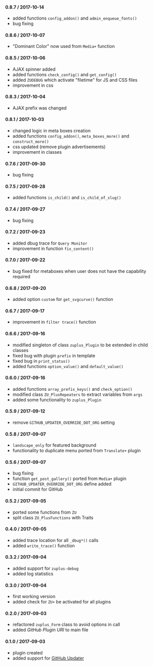 #### 0.8.7 / 2017-10-14
* added functions `config_addon()` and `admin_enqueue_fonts()`
* bug fixing

#### 0.8.6 / 2017-10-07
* "Dominant Color" now used from `Media+` function

#### 0.8.5 / 2017-10-06
* AJAX spinner added
* added functions `check_config()` and `get_config()`
* added `ZUDEBUG` which activate "filetime" for JS and CSS files
* improvement in css

#### 0.8.3 / 2017-10-04
* AJAX prefix was changed

#### 0.8.1 / 2017-10-03
* changed logic in meta boxes creation
* added functions `config_addon()`, `meta_boxes_more()` and `construct_more()`
* css updated (remove plugin advertisements)
* improvement in classes

#### 0.7.6 / 2017-09-30
* bug fixing

#### 0.7.5 / 2017-09-28
* added functions `is_child()` and `is_child_of_slug()`

#### 0.7.4 / 2017-09-27
* bug fixing

#### 0.7.2 / 2017-09-23
* added dbug trace for `Query Monitor`
* improvement in function `fix_content()`

#### 0.7.0 / 2017-09-22
* bug fixed for metaboxes when user does not have the capability required

#### 0.6.8 / 2017-09-20
* added option `custom` for `get_svgcurve()` function

#### 0.6.7 / 2017-09-17
* improvement in `filter trace()` function

#### 0.6.6 / 2017-09-16
* modified singleton of class `zuplus_Plugin` to be extended in child classes
* fixed bug with plugin `prefix` in template
* fixed bug in `print_status()`
* added functions `option_value()` and `default_value()`

#### 0.6.0 / 2017-09-16
* added functions `array_prefix_keys()` and `check_option()`
* modified class `ZU_PlusRepeaters` to extract variables from `args`
* added some functionality to `zuplus_Plugin`

#### 0.5.9 / 2017-09-12
* remove `GITHUB_UPDATER_OVERRIDE_DOT_ORG` setting

#### 0.5.8 / 2017-09-07
* `landscape_only` for featured background
* functionality to duplicate menu ported from `Translate+` plugin

#### 0.5.6 / 2017-09-07
* bug fixing
* function `get_post_gallery()` ported from `Media+` plugin
* `GITHUB_UPDATER_OVERRIDE_DOT_ORG` define added
* initial commit for GitHub

#### 0.5.2 / 2017-09-05
* ported some functions from `ZU`
* split class `ZU_PlusFunctions` with Traits

#### 0.4.0 / 2017-09-05
* added trace location for all `_dbug*()` calls
* added `write_trace()` function 

#### 0.3.2 / 2017-09-04
* added support for `zuplus-debug`
* added log statistics

#### 0.3.0 / 2017-09-04
* first working version
* added check for `ZU+` be activated for all plugins

#### 0.2.0 / 2017-09-03
* refactored `zuplus_Form` class to avoid options in call
* added _GitHub Plugin URI_ to main file

#### 0.1.0 / 2017-09-03
* plugin created
* added support for [GitHub Updater](https://github.com/afragen/github-updater/)
